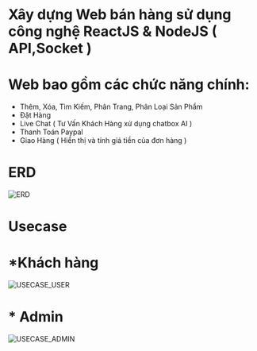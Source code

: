 # Xây dựng Web bán hàng sử dụng công nghệ ReactJS & NodeJS ( API,Socket )

# Web bao gồm các chức năng chính:

- Thêm, Xóa, Tìm Kiếm, Phân Trang, Phân Loại Sản Phẩm
- Đặt Hàng
- Live Chat ( Tư Vấn Khách Hàng xử dụng chatbox AI )
- Thanh Toán Paypal
- Giao Hàng ( Hiển thị và tính giá tiền của đơn hàng )

# ERD

![ERD](https://github.com/user-attachments/assets/d2df4a49-2359-4e0b-9cf1-995ef7ef950f)

# Usecase

# \*Khách hàng

![USECASE_USER](https://github.com/user-attachments/assets/037c9fdb-a5f9-4571-8cad-8fc04d996c93)


# \* Admin

![USECASE_ADMIN](https://github.com/user-attachments/assets/516824f1-01b9-43e5-bacf-226466b68f5e)

